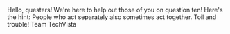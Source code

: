 Hello, questers! We're here to help out those of you on question ten! Here's the hint: People who act separately also sometimes act together. Toil and trouble! Team TechVista
